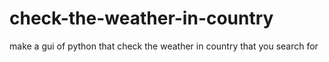 # check-the-weather-in-country
make a gui of python that check the weather in country  that you search for 
